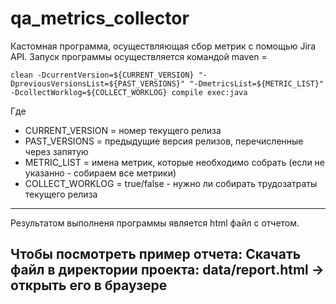 # **qa_metrics_collector**

Кастомная программа, осуществляющая сбор метрик с помощью Jira API. 
Запуск программы осуществляется командой maven = 

```
clean -DcurrentVersion=${CURRENT_VERSION} "-DpreviousVersionsList=${PAST_VERSIONS}" "-DmetricsList=${METRIC_LIST}" -DcollectWorklog=${COLLECT_WORKLOG} compile exec:java
```

Где 
  - CURRENT_VERSION = номер текущего релиза
  - PAST_VERSIONS = предыдущие версия релизов, перечисленные через запятую 
  - METRIC_LIST = имена метрик, которые необходимо собрать (если не указанно - собираем все метрики) 
  - COLLECT_WORKLOG = true/false - нужно ли собирать трудозатраты текущего релиза 

---
Результатом выполненя программы является html файл с отчетом. 

**Чтобы посмотреть пример отчета:**
Скачать файл в директории проекта: data/report.html -> открыть его в браузере 
---
